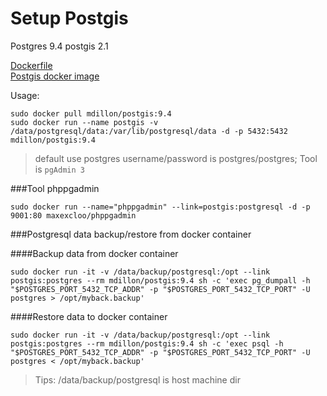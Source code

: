 Setup Postgis
===

Postgres 9.4
postgis 2.1

[Dockerfile](https://github.com/appropriate/docker-postgis/tree/master/9.4-2.1)      
[Postgis docker image](https://registry.hub.docker.com/u/mdillon/postgis/)

Usage:
```shell
sudo docker pull mdillon/postgis:9.4
sudo docker run --name postgis -v /data/postgresql/data:/var/lib/postgresql/data -d -p 5432:5432 mdillon/postgis:9.4
```
> default use postgres username/password is postgres/postgres; Tool is `pgAdmin 3`

###Tool phppgadmin
```
sudo docker run --name="phppgadmin" --link=postgis:postgresql -d -p 9001:80 maxexcloo/phppgadmin
```


###Postgresql data backup/restore from docker container



####Backup data from docker container

```
sudo docker run -it -v /data/backup/postgresql:/opt --link postgis:postgres --rm mdillon/postgis:9.4 sh -c 'exec pg_dumpall -h "$POSTGRES_PORT_5432_TCP_ADDR" -p "$POSTGRES_PORT_5432_TCP_PORT" -U postgres > /opt/myback.backup'
```

####Restore data to docker container

```
sudo docker run -it -v /data/backup/postgresql:/opt --link postgis:postgres --rm mdillon/postgis:9.4 sh -c 'exec psql -h "$POSTGRES_PORT_5432_TCP_ADDR" -p "$POSTGRES_PORT_5432_TCP_PORT" -U postgres < /opt/myback.backup'
```

> Tips: /data/backup/postgresql is host machine dir
